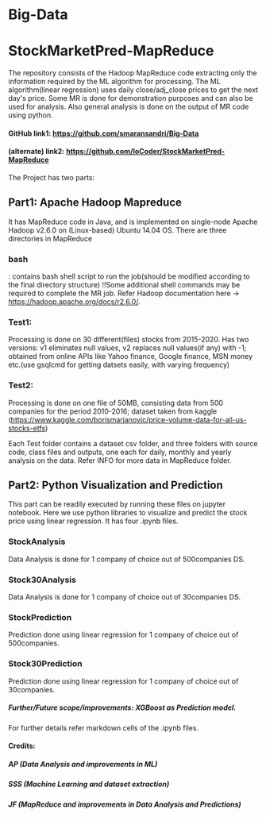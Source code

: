# Big-Data
# StockMarketPred-MapReduce
The repository consists of the Hadoop MapReduce code extracting only the information required by the ML algorithm for processing. The ML algorithm(linear regression) uses daily close/adj_close prices to get the next day's price. Some MR is done for demonstration purposes and can also be used for analysis. Also general analysis is done on the output of MR code using python.

#### GitHub 	link1: https://github.com/smaransandri/Big-Data
#### (alternate) link2:  https://github.com/loCoder/StockMarketPred-MapReduce 
The Project has two parts:
 ## Part1: Apache Hadoop Mapreduce
 It has MapReduce code in Java, and is implemented on single-node Apache Hadoop v2.6.0 on (Linux-based) Ubuntu 14.04 OS.
 There are three directories in MapReduce 
 ### bash 
  : contains bash shell script to run the job(should be modified according to the final directory structure) 
    !!Some additional shell commands may be required to complete the MR job. Refer Hadoop documentation here -> https://hadoop.apache.org/docs/r2.6.0/.
  
 ### Test1: 
  Processing is done on 30 different(files) stocks from 2015-2020. Has two versions: v1 eliminates null values, v2 replaces null values(if any) with -1; obtained from online APIs like Yahoo finance, Google finance, MSN money etc.(use gsqlcmd for getting datsets easily, with varying frequency)
 ### Test2: 
  Processing is done on one file of 50MB, consisting data from 500 companies for the period 2010-2016; dataset taken from kaggle (https://www.kaggle.com/borismarjanovic/price-volume-data-for-all-us-stocks-etfs)

Each Test folder contains a dataset csv folder, and three folders with source code, class files and outputs, one each for daily, monthly and yearly analysis on the data.
 Refer INFO for more data in MapReduce folder.
 
 ## Part2: Python Visualization and Prediction
 This part can be readily executed by running these files on jupyter notebook.
 Here we use python libraries to visualize and predict the stock price using linear regression.
 It has four .ipynb files.
 ### StockAnalysis
   Data Analysis is done for 1 company of choice out of 500companies DS.
 ### Stock30Analysis
   Data Analysis is done for 1 company of choice out of 30companies DS.
 ### StockPrediction
  Prediction done using linear regression for 1 company of choice out of 500companies.
 ### Stock30Prediction
  Prediction done using linear regression for 1 company of choice out of 30companies.

 ##### Further/Future scope/improvements: XGBoost as Prediction model.
 
 For further details refer markdown cells of the .ipynb files.
 
 #### Credits:
  ##### AP (Data Analysis and improvements in ML)
  ##### SSS (Machine Learning and dataset extraction)
  ##### JF (MapReduce and improvements in Data Analysis and Predictions)
